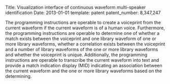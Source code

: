 Title: Visualization interface of continuous waveform multi-speaker identification
Date: 2013-01-01
template: patent
patent_number: 8,347,247

The programming instructions are operable to create a voiceprint from
the current waveform if the current waveform is of a human voice.
Furthermore, the programming instructions are operable to determine one
of whether a match exists between the voiceprint and one library
waveform of one or more library waveforms, whether a correlation exists
between the voiceprint and a number of library waveforms of the one or
more library waveforms and whether the voiceprint is unique.
Additionally, the programming instructions are operable to transcribe
the current waveform into text and provide a match indication display
(MID) indicating an association between the current waveform and the one
or more library waveforms based on the determining.
